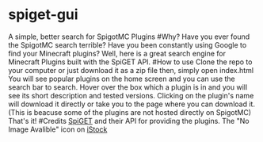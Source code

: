 # spiget-gui
A simple, better search for SpigotMC Plugins
#Why?
Have you ever found the SpigotMC search terrible? 
Have you been constantly using Google to find your Minecraft plugins?
Well, here is a great search engine for Minecraft Plugins built with the SpiGET API.
#How to use
Clone the repo to your computer or just download it as a zip file then, simply open index.html
You will see popular plugins on the home screen and you can use the search bar to search.
Hover over the box which a plugin is in and you will see its short description and tested versions.
Clicking on the plugin's name will download it directly or take you to the page where you can download it. (This is beacuse some of the plugins are not hosted directly on SpigotMC)
That's it!
#Credits
[SpiGET](https://spiget.org) and their API for providing the plugins.
The "No Image Avalible" icon on [iStock](https://www.istockphoto.com/vector/no-image-vector-symbol-missing-available-icon-no-gallery-for-this-moment-placeholder-gm1460443157-494621319)
